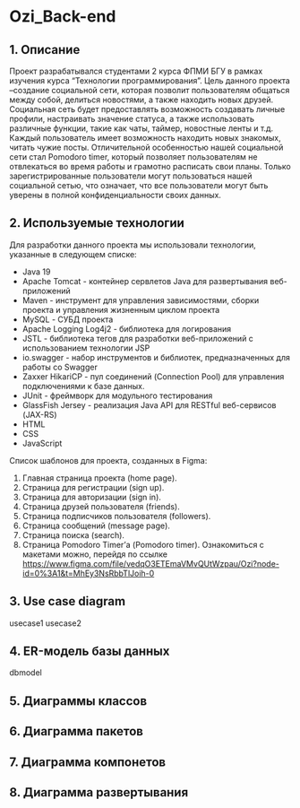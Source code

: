 # Ozi_Back-end

## 1. Описание
Проект разрабатывался студентами 2 курса ФПМИ БГУ в рамках изучения курса “Технологии программирования”. Цель данного проекта –создание социальной сети, которая позволит пользователям общаться между собой, делиться новостями, а также находить новых друзей. Социальная сеть будет предоставлять возможность создавать личные профили, настраивать значение статуса, а также использовать различные функции, такие как чаты, таймер, новостные ленты и т.д. Каждый пользователь имеет возможность находить новых знакомых, читать чужие посты. Отличительной особенностью нашей социальной сети стал Pomodoro timer, который позволяет пользователям не отвлекаться во время работы и грамотно расписать свои планы. Только зарегистрированные пользователи могут пользоваться нашей социальной сетью, что означает, что все пользователи могут быть уверены в полной конфиденциальности своих данных.

## 2. Используемые технологии

Для разработки данного проекта мы использовали технологии, указанные в следующем списке:
-	Java 19
-	Apache Tomcat - контейнер сервлетов Java для развертывания веб-приложений
-	Maven - инструмент для управления зависимостями, сборки проекта и управления жизненным циклом проекта
-	MySQL - СУБД проекта
-	Apache Logging Log4j2 - библиотека для логирования
-	JSTL - библиотека тегов для разработки веб-приложений с использованием технологии JSP
-	io.swagger - набор инструментов и библиотек, предназначенных для работы со Swagger
-	Zaxxer HikariCP - пул соединений (Connection Pool) для управления подключениями к базе данных.
-	JUnit - фреймворк для модульного тестирования
-	GlassFish Jersey - реализация Java API для RESTful веб-сервисов (JAX-RS)
-	HTML
-	CSS
-	JavaScript

Список шаблонов для проекта, созданных в Figma:
1.	Главная страница проекта (home page).
2.	Страница для регистрации (sign up).
3.	Страница для авторизации (sign in).
4.	Страница друзей пользователя (friends).
5.	Страница подписчиков пользователя (followers).
6.	Страница сообщений (message page).
7.	Страница поиска (search).
8.	Страница Pomodoro Timer’а (Pomodoro timer).
      Ознакомиться с макетами можно, перейдя по ссылке https://www.figma.com/file/vedqO3ETEmaVMvQUtWzpau/Ozi?node-id=0%3A1&t=MhEy3NsRbbTlJoih-0

## 3. Use case diagram

usecase1
usecase2

## 4. ER-модель базы данных

dbmodel

## 5. Диаграммы классов

## 6. Диаграмма пакетов

## 7. Диаграмма компонетов

## 8. Диаграмма развертывания


